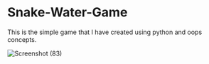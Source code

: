 # Snake-Water-Game

This is the simple game that I have created using python and oops concepts.

![Screenshot (83)](https://user-images.githubusercontent.com/101285245/201472214-de346df8-bd26-4af2-bfe5-d1c7516ce29f.png)

